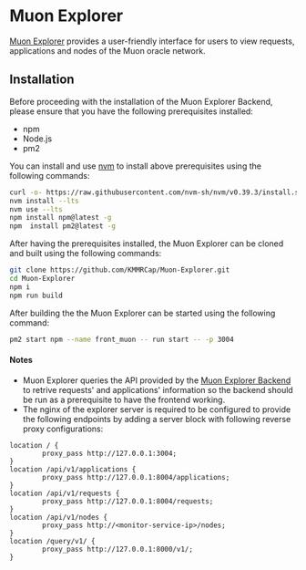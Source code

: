 
# Muon Explorer

[Muon Explorer](https://explorer.muon.net) provides a user-friendly interface for users to view requests, applications and nodes of the Muon oracle network.

## Installation

Before proceeding with the installation of the Muon Explorer Backend, please ensure that you have the following prerequisites installed:
- npm
- Node.js
- pm2

You can install and use [nvm](https://github.com/nvm-sh/nvm) to install above prerequisites using the following commands:
```bash
curl -o- https://raw.githubusercontent.com/nvm-sh/nvm/v0.39.3/install.sh | bash
nvm install --lts
nvm use --lts
npm install npm@latest -g
npm  install pm2@latest -g
```

After having the prerequisites installed, the Muon Explorer can be cloned and built using the following commands:
```bash
git clone https://github.com/KMMRCap/Muon-Explorer.git
cd Muon-Explorer
npm i
npm run build
```

After building the the Muon Explorer can be started using the following command:
```bash
pm2 start npm --name front_muon -- run start -- -p 3004
```

#### Notes
- Muon Explorer queries the API provided by the [Muon Explorer Backend](https://github.com/KMMRCap/Muon-Explorer-Backend) to retrive requests' and applications' information so the backend should be run as a prerequisite to have the frontend working.
- The nginx of the explorer server is required to be configured to provide the following endpoints by adding a server block with following reverse proxy configurations:
```
location / {
        proxy_pass http://127.0.0.1:3004;
}
location /api/v1/applications {
        proxy_pass http://127.0.0.1:8004/applications;
}
location /api/v1/requests {
        proxy_pass http://127.0.0.1:8004/requests;
}
location /api/v1/nodes {
        proxy_pass http://<monitor-service-ip>/nodes;
}
location /query/v1/ {
        proxy_pass http://127.0.0.1:8000/v1/;
}
```
